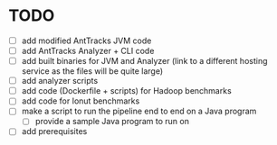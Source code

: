 # TODO

- [ ] add modified AntTracks JVM code
- [ ] add AntTracks Analyzer + CLI code
- [ ] add built binaries for JVM and Analyzer (link to a different hosting service as the files will be quite large)
- [ ] add analyzer scripts
- [ ] add code (Dockerfile + scripts) for Hadoop benchmarks
- [ ] add code for Ionut benchmarks
- [ ] make a script to run the pipeline end to end on a Java program
    - [ ] provide a sample Java program to run on
- [ ] add prerequisites
